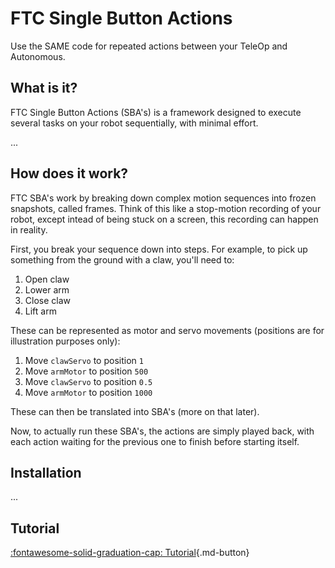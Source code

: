 # FTC Single Button Actions

Use the SAME code for repeated actions between your TeleOp and Autonomous.

## What is it?

FTC Single Button Actions (SBA's) is a framework designed to execute several tasks on your robot sequentially, with minimal effort.

...

## How does it work?

FTC SBA's work by breaking down complex motion sequences into frozen snapshots, called frames. Think of this like a stop-motion recording of your robot, except intead of being stuck on a screen, this recording can happen in reality.

First, you break your sequence down into steps. For example, to pick up something from the ground with a claw, you'll need to:

1. Open claw
1. Lower arm
1. Close claw
1. Lift arm

These can be represented as motor and servo movements (positions are for illustration purposes only):

1. Move `clawServo` to position `1`
1. Move `armMotor` to position `500`
1. Move `clawServo` to position `0.5`
1. Move `armMotor` to position `1000`

These can then be translated into SBA's (more on that later).

Now, to actually run these SBA's, the actions are simply played back, with each action waiting for the previous one to finish before starting itself.

## Installation

...

## Tutorial

[:fontawesome-solid-graduation-cap: Tutorial](toc.md){.md-button}